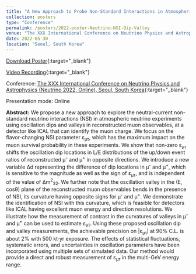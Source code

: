 ```yaml
---
title: "A New Approach to Probe Non-Standard Interactions in Atmospheric Neutrino Experiments"
collection: posters
type: "Conference"
permalink: /posters/2022-poster-Neutrino-NSI-Dip-Valley
venue: "The XXX International Conference on Neutrino Physics and Astrophysics (Neutrino 2022, Online)"
date: 2022-05-30
location: "Seoul, South Korea"
---
```


[Download Poster](https://indico.kps.or.kr/event/30/contributions/130/attachments/271/531/20220513235958_14.jpg){:target="_blank"}

[Video Recording](https://indico.kps.or.kr/event/30/contributions/130/attachments/271/532/20220514000002_1.mp4){:target="_blank"}


Conference: [The XXX International Conference on Neutrino Physics and Astrophysics (Neutrino 2022, Online), Seoul, South Korea](https://neutrino2022.org/){:target="_blank"}

Presentation mode: Online

**Abstract:** We propose a new approach to explore the  neutral-current non-standard neutrino interactions (NSI) in atmospheric neutrino experiments using oscillation dips and valleys in reconstructed muon observables, at a detector like ICAL that can identify the muon charge. We focus on the flavor-changing NSI parameter &epsilon;<sub>&mu;&tau;</sub>, which has the maximum impact on the muon survival probability in these experiments. We show that non-zero &epsilon;<sub>&mu;&tau;</sub> shifts the oscillation dip locations in L/E distributions of the up/down event ratios of reconstructed &mu;<sup>-</sup> and &mu;<sup>+</sup> in opposite directions. We introduce a new variable &Delta;d representing the difference of dip locations in &mu;<sup>-</sup> and &mu;<sup>+</sup>, which is sensitive to the magnitude as well as the sign of &epsilon;<sub>&mu;&tau;</sub>, and is independent of the value of &Delta;m<sup>2</sup><sub>32</sub>. We further note that the oscillation valley in the (E, cos&theta;) plane of the reconstructed muon observables bends in the presence of NSI, its curvature having opposite signs for &mu;<sup>-</sup> and &mu;<sup>+</sup>. We demonstrate the identification of NSI with this curvature, which is feasible for detectors like ICAL having excellent muon energy and direction resolutions. We illustrate how the measurement of contrast in the curvatures of valleys in &mu;<sup>-</sup> and &mu;<sup>+</sup> can be used to estimate &epsilon;<sub>&mu;&tau;</sub>. Using these proposed oscillation dip and valley measurements, the achievable precision on \|&epsilon;<sub>&mu;&tau;</sub>\| at 90% C.L. is about 2% with 500 kt$\cdot$yr exposure. The effects of statistical fluctuations, systematic errors, and uncertainties in oscillation parameters have been incorporated using multiple sets of simulated data. Our method would provide a direct and robust measurement of &epsilon;<sub>&mu;&tau;</sub> in the multi-GeV energy range.